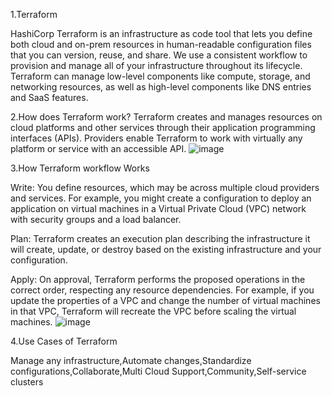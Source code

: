 1.Terraform

HashiCorp Terraform is an infrastructure as code tool that lets you define both cloud and on-prem resources in human-readable configuration files that you can version, reuse, and share.
We use a consistent workflow to provision and manage all of your infrastructure throughout its lifecycle. 
Terraform can manage low-level components like compute, storage, and networking resources, as well as high-level components like DNS entries and SaaS features.

2.How does Terraform work?
Terraform creates and manages resources on cloud platforms and other services through their application programming interfaces (APIs). 
Providers enable Terraform to work with virtually any platform or service with an accessible API.
![image](https://user-images.githubusercontent.com/31722708/227495175-ab759c49-cda0-47b5-abb5-5a838f4cb0eb.png)

3.How Terraform workflow Works

Write: You define resources, which may be across multiple cloud providers and services. For example, you might create a configuration to deploy an application on virtual machines in a Virtual Private Cloud (VPC) network with security groups and a load balancer.

Plan: Terraform creates an execution plan describing the infrastructure it will create, update, or destroy based on the existing infrastructure and your configuration.

Apply: On approval, Terraform performs the proposed operations in the correct order, respecting any resource dependencies. For example, if you update the properties of a VPC and change the number of virtual machines in that VPC, Terraform will recreate the VPC before scaling the virtual machines.
![image](https://user-images.githubusercontent.com/31722708/227495481-ce3dc1c7-a69b-462a-b34d-fe36bb848334.png)

4.Use Cases of Terraform

Manage any infrastructure,Automate changes,Standardize configurations,Collaborate,Multi Cloud Support,Community,Self-service clusters

